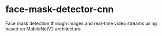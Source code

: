 # face-mask-detector-cnn
Face mask detection through images and real-time video streams using based on MobileNetV2 architecture.
